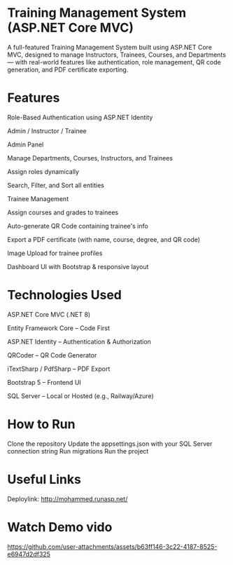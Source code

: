 #  Training Management System (ASP.NET Core MVC)
  A full-featured Training Management System built using ASP.NET Core MVC, designed to manage Instructors, Trainees, Courses, and Departments — with real-world features like authentication, role management, QR code generation, and PDF certificate exporting.

# Features
  Role-Based Authentication using ASP.NET Identity
  
  Admin / Instructor / Trainee
  
   Admin Panel
  
  Manage Departments, Courses, Instructors, and Trainees
  
  Assign roles dynamically
  
  Search, Filter, and Sort all entities
  
   Trainee Management
  
  Assign courses and grades to trainees
  
  Auto-generate QR Code containing trainee's info
  
  Export a PDF certificate (with name, course, degree, and QR code)
  
   Image Upload for trainee profiles
  
   Dashboard UI with Bootstrap & responsive layout
# Technologies Used
   ASP.NET Core MVC (.NET 8)
  
  Entity Framework Core – Code First
  
  ASP.NET Identity – Authentication & Authorization
  
  QRCoder – QR Code Generator
  
  iTextSharp / PdfSharp – PDF Export
  
  Bootstrap 5 – Frontend UI
  
  SQL Server – Local or Hosted (e.g., Railway/Azure)
#  How to Run
  Clone the repository
  Update the appsettings.json with your SQL Server connection string
  Run migrations
  Run the project
# Useful Links
 Deploylink:  http://mohammed.runasp.net/


# Watch Demo vido 


https://github.com/user-attachments/assets/b63ff146-3c22-4187-8525-e6947d2df325






